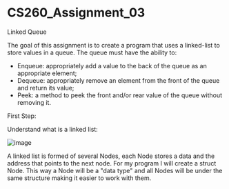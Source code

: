 # CS260_Assignment_03
Linked Queue


The goal of this assignment is to create a program that uses a linked-list to store values in a queue. The queue must have the ability to:
- Enqueue: appropriately add a value to the back of the queue as an appropriate element;
- Dequeue: appropriately remove an element from the front of the queue and return its value;
- Peek: a method to peek the front and/or rear value of the queue without removing it. 


First Step:

Understand what is a linked list:

![image](https://github.com/dudareolon/CS260_Assignment_03/assets/102680672/8e478dee-5f6a-469e-9c47-46803c818872)

A linked list is formed of several Nodes, each Node stores a data and the address that points to the next node. 
For my program I will create a struct Node. This way a Node will be a "data type" and all Nodes will be under the same structure making it easier to work with them.

